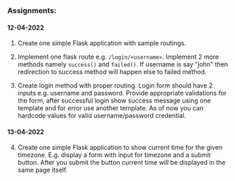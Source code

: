 ### Assignments:

#### 12-04-2022
1. Create one simple Flask application with sample routings.

2. Implement one flask route e.g. `/login/<username>`. Implement 2 more methods namely `success()` and `failed()`. If username is say "john" then redirection to success method will happen else to failed method.  

3. Create login method with proper routing. Login form should have 2 inputs e.g. username and password. Provide appropriate validations for the form, after successful login show success message using one template and for error use another template. As of now you can hardcode values for valid username/password credential.


#### 13-04-2022
4. Create one simple Flask application to show current time for the given timezone. E.g. display a form with input for timezone and a submit button. After you submit the button current time will be displayed in the same page itself.